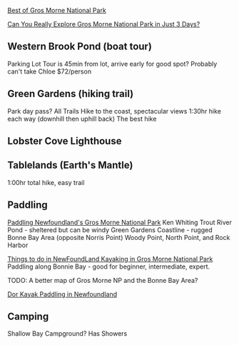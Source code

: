 
[Best of Gros Morne National Park](https://www.youtube.com/watch?v=lagimx3fmkQ)

[Can You Really Explore Gros Morne National Park in Just 3 Days?](https://www.youtube.com/watch?v=KTYW6-cEXAk)

## Western Brook Pond (boat tour)
Parking Lot
Tour is 45min from lot, arrive early for good spot?
Probably can't take Chloe
$72/person

## Green Gardens (hiking trail)

Park day pass?
All Trails
Hike to the coast, spectacular views
1:30hr hike each way (downhill then uphill back)
The best hike

## Lobster Cove Lighthouse

## Tablelands (Earth's Mantle)

1:00hr total hike, easy trail

## Paddling

[Paddling Newfoundland's Gros Morne National Park](https://www.youtube.com/watch?v=rIfCPrLECZQ)
Ken Whiting
Trout River Pond - sheltered but can be windy
Green Gardens Coastline - rugged
Bonne Bay Area (opposite Norris Point) Woody Point, North Point, and Rock Harbor

[Things to do in NewFoundLand Kayaking in Gros Morne National Park](https://www.youtube.com/watch?v=1Wbu6ycGBlM)
Paddling along Bonnie Bay - good for beginner, intermediate, expert.

TODO: A better map of Gros Morne NP and the Bonne Bay Area?

[Dor Kayak Paddling in Newfoundland](https://www.youtube.com/watch?v=i1ohnVQbcos)

## Camping

Shallow Bay Campground? Has Showers





